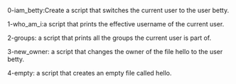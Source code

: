 0-iam_betty:Create a script that switches the current user to the user betty.

1-who_am_i:a script that prints the effective username of the current user.

2-groups: a script that prints all the groups the current user is part of.

3-new_owner: a script that changes the owner of the file hello to the user betty.

4-empty: a script that creates an empty file called hello.
